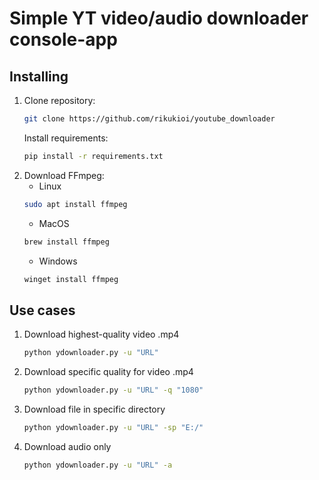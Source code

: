 # Simple YT video/audio downloader console-app

## Installing
1. Clone repository:
   ```bash
   git clone https://github.com/rikukioi/youtube_downloader
   ```
   Install requirements:
   ```bash
   pip install -r requirements.txt
   ```
2. Download FFmpeg:
    - Linux
    ```bash
    sudo apt install ffmpeg
    ```
    - MacOS
    ```bash
    brew install ffmpeg
    ```
    - Windows
    ```bash
    winget install ffmpeg
    ```
## Use cases
1. Download highest-quality video .mp4
    ```bash
    python ydownloader.py -u "URL"
    ```
2. Download specific quality for video .mp4
    ```bash
    python ydownloader.py -u "URL" -q "1080"
    ```
3. Download file in specific directory
    ```bash
    python ydownloader.py -u "URL" -sp "E:/"
    ```
4. Download audio only
    ```bash
    python ydownloader.py -u "URL" -a
    ```
